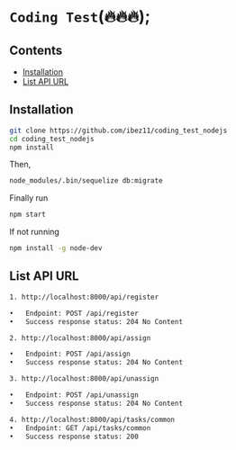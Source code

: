 # ```Coding Test```(:fire::fire::fire:);

## Contents
  * [Installation](#installation)
  * [List API URL](#installation)


## Installation

```bash
git clone https://github.com/ibez11/coding_test_nodejs
cd coding_test_nodejs
npm install
```
Then,
```bash
node_modules/.bin/sequelize db:migrate
```
Finally run
```bash
npm start
```

If not running
```bash
npm install -g node-dev
```

## List API URL
```bash
1. http://localhost:8000/api/register 

•	Endpoint: POST /api/register
•	Success response status: 204 No Content

2. http://localhost:8000/api/assign

•	Endpoint: POST /api/assign
•	Success response status: 204 No Content

3. http://localhost:8000/api/unassign

•	Endpoint: POST /api/unassign
•	Success response status: 204 No Content

4. http://localhost:8000/api/tasks/common
•	Endpoint: GET /api/tasks/common
•	Success response status: 200
```